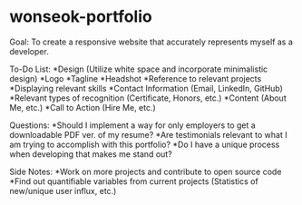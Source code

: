 # wonseok-portfolio
Goal: To create a responsive website that accurately represents myself as a developer.

To-Do List:
*Design (Utilize white space and incorporate minimalistic design)
*Logo
*Tagline
*Headshot
*Reference to relevant projects
*Displaying relevant skills
*Contact Information (Email, LinkedIn, GitHub)
*Relevant types of recognition (Certificate, Honors, etc.)
*Content (About Me, etc.)
*Call to Action (Hire Me, etc.)

Questions:
*Should I implement a way for only employers to get a downloadable PDF ver. of my resume?
*Are testimonials relevant to what I am trying to accomplish with this portfolio?
*Do I have a unique process when developing that makes me stand out?

Side Notes:
*Work on more projects and contribute to open source code
*Find out quantifiable variables from current projects (Statistics of new/unique user influx, etc.)
